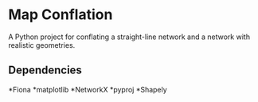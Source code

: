 # Map Conflation
A Python project for conflating a straight-line network and a network with realistic geometries.

## Dependencies
*Fiona
*matplotlib
*NetworkX
*pyproj
*Shapely